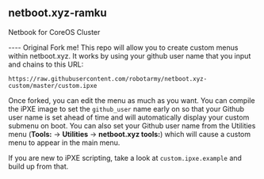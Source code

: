 ## netboot.xyz-ramku

Netbook for CoreOS Cluster


---- Original
Fork me!  This repo will allow you to create custom menus within netboot.xyz.
It works by using your github user name that you input and chains to this URL:

    https://raw.githubusercontent.com/robotarmy/netboot.xyz-custom/master/custom.ipxe

Once forked, you can edit the menu as much as you want.  You can compile the iPXE image to
set the `github_user` name early on so that your Github user name is set ahead of time and
will automatically display your custom submenu on boot.  You can also set your Github user
name from the Utilities menu (**Tools:** -> **Utilities** -> **netboot.xyz tools:**) which
will cause a custom menu to appear in the main menu.

If you are new to iPXE scripting, take a look at `custom.ipxe.example` and build up from that.
